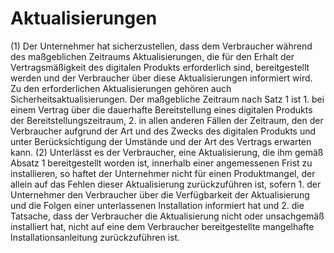 # Aktualisierungen

(1) Der Unternehmer hat sicherzustellen, dass dem Verbraucher während des maßgeblichen Zeitraums Aktualisierungen, die für den Erhalt der Vertragsmäßigkeit des digitalen Produkts erforderlich sind, bereitgestellt werden und der Verbraucher über diese Aktualisierungen informiert wird. Zu den erforderlichen Aktualisierungen gehören auch Sicherheitsaktualisierungen. Der maßgebliche Zeitraum nach Satz 1 ist  1.
 bei einem Vertrag über die dauerhafte Bereitstellung eines digitalen Produkts der Bereitstellungszeitraum,
 2.
 in allen anderen Fällen der Zeitraum, den der Verbraucher aufgrund der Art und des Zwecks des digitalen Produkts und unter Berücksichtigung der Umstände und der Art des Vertrags erwarten kann.
(2) Unterlässt es der Verbraucher, eine Aktualisierung, die ihm gemäß Absatz 1 bereitgestellt worden ist, innerhalb einer angemessenen Frist zu installieren, so haftet der Unternehmer nicht für einen Produktmangel, der allein auf das Fehlen dieser Aktualisierung zurückzuführen ist, sofern  1.
 der Unternehmer den Verbraucher über die Verfügbarkeit der Aktualisierung und die Folgen einer unterlassenen Installation informiert hat und
 2.
 die Tatsache, dass der Verbraucher die Aktualisierung nicht oder unsachgemäß installiert hat, nicht auf eine dem Verbraucher bereitgestellte mangelhafte Installationsanleitung zurückzuführen ist.
 

